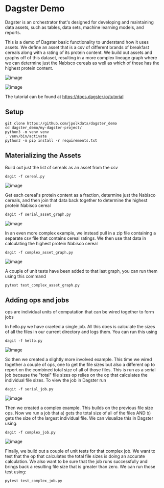 # Dagster Demo
Dagster is an orchestrator that's designed for developing and maintaining data assets, such as tables, data sets, machine learning models, and reports.

This is a demo of Dagster basic functionality to understand how it uses assets. We define an asset that is a csv of different brands of breakfast cereals along with a rating of its protein content. We build out assets and graphs off of this dataset, resulting in a more complex lineage graph where we can determine just the Nabisco cereals as well as which of those has the highest protein content.

![image](https://user-images.githubusercontent.com/40530465/204061632-9fd63ad6-8794-4c8a-8c99-f369eeee1a96.png)

![image](https://user-images.githubusercontent.com/40530465/204061140-da23973b-d677-4c22-a776-bda2048f89b6.png)

The tutorial can be found at https://docs.dagster.io/tutorial

## Setup
```
git clone https://github.com/jpolkdata/dagster_demo
cd dagster_demo/my-dagster-project/
python3 -m venv venv
. venv/bin/activate
python3 -m pip install -r requirements.txt
```

## Materializing the Assets
Build out just the list of cereals as an asset from the csv
```
dagit -f cereal.py
```
![image](https://user-images.githubusercontent.com/40530465/204061250-6f71ddd3-03eb-41ce-a6dd-b366ac40b641.png)

Get each cereal's protein content as a fraction, determine just the Nabisco cereals, and then join that data back together to determine the highest protein Nabisco cereal
```
dagit -f serial_asset_graph.py
```
![image](https://user-images.githubusercontent.com/40530465/204061507-bbaa4545-20d4-4b15-9a8b-86bf08c8fcac.png)

In an even more complex example, we instead pull in a zip file containing a separate csv file that contains cereal ratings. We then use that data in calculating the highest protein Nabisco cereal
```
dagit -f complex_asset_graph.py
```
![image](https://user-images.githubusercontent.com/40530465/204061961-a42918c1-d1c2-4b0e-9187-48995d2c2aef.png)

A couple of unit tests have been added to that last graph, you can run them using this command
```
pytest test_complex_asset_graph.py
```

## Adding ops and jobs
ops are individual units of computation that can be wired together to form jobs

In hello.py we have craeted a single job. All this does is calculate the sizes of all the files in our current directory and logs them. You can run this using 
```
dagit -f hello.py
```
![image](https://user-images.githubusercontent.com/40530465/204115076-380eb2b7-a751-468a-8aa1-448ab8bc8818.png)

So then we created a slightly more involved example. This time we wired together a couple of ops, one to get the file sizes but also a different op to report on the combined total size of all of those files. This is run as a serial job because the "total" file sizes op relies on the op that calculates the individual file sizes. To view the job in Dagster run
```
dagit -f serial_job.py
```
![image](https://user-images.githubusercontent.com/40530465/204115066-68d0bdbe-1f6b-4117-998f-88956b4bf6a9.png)


Then we created a complex example. This builds on the previous file size ops. Now we run a job that a) gets the total size of all of the files AND b) gets the size of the largest individual file. We can visualize this in Dagster using:
```
dagit -f complex_job.py
```
![image](https://user-images.githubusercontent.com/40530465/204115096-6ff49933-b51b-451e-971d-d9c7ffa8ec22.png)

Finally, we build out a couple of unit tests for that complex job. We want to test that the op that calculates the total file sizes is doing an accurate calculation. We also want to be sure that the job runs successfully and brings back a resulting file size that is greater than zero. We can run those test using:
```
pytest test_complex_job.py
```
